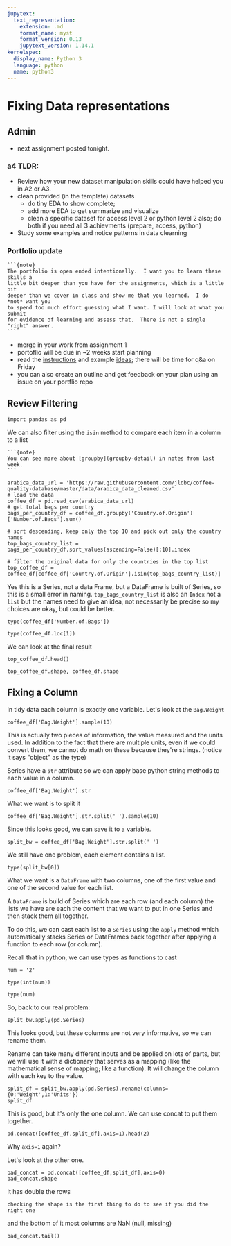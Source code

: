 ```yaml
---
jupytext:
  text_representation:
    extension: .md
    format_name: myst
    format_version: 0.13
    jupytext_version: 1.14.1
kernelspec:
  display_name: Python 3
  language: python
  name: python3
---
```


# Fixing Data representations


## Admin

- next assignment posted tonight.


### a4 TLDR:
- Review how your new dataset manipulation skills could have helped you in A2 or A3.
- clean provided (in the template) datasets
  - do tiny EDA to show complete;
  - add more EDA to get summarize and visualize
  - clean a specific dataset for access level 2 or python level 2 also; do both if you need all 3 achievments (prepare, access, python)
- Study some examples and notice patterns in data clearning

### Portfolio update

````{margin}
```{note}
The portfolio is open ended intentionally.  I want you to learn these skills a
little bit deeper than you have for the assignments, which is a little bit
deeper than we cover in class and show me that you learned.  I do *not* want you
to spend too much effort guessing what I want. I will look at what you submit
for evidence of learning and assess that.  There is not a single "right" answer.
```
````


- merge in your work from assignment 1
- portoflio will be due in ~2 weeks start planning
- read the [instructions](portfolioindex) and example [ideas](check1ideas); there will be time for q&a on Friday
- you can also create an outline and get feedback on your plan using an issue on your portflio repo


## Review Filtering

```{code-cell} ipython3
import pandas as pd
```

We can also filter using the `isin` method to compare each item in a column to a list

````{margin}
```{note}
You can see more about [groupby](groupby-detail) in notes from last week.
```
````


```{code-cell} ipython3
arabica_data_url = 'https://raw.githubusercontent.com/jldbc/coffee-quality-database/master/data/arabica_data_cleaned.csv'
# load the data
coffee_df = pd.read_csv(arabica_data_url)
# get total bags per country
bags_per_country_df = coffee_df.groupby('Country.of.Origin')['Number.of.Bags'].sum()

# sort descending, keep only the top 10 and pick out only the country names
top_bags_country_list = bags_per_country_df.sort_values(ascending=False)[:10].index

# filter the original data for only the countries in the top list
top_coffee_df = coffee_df[coffee_df['Country.of.Origin'].isin(top_bags_country_list)]
```


Yes this is a Series, not a data Frame, but a DataFrame is built of Series, so this is a small error in naming. `top_bags_country_list` is also an `Index` not a `list` but the names need to give an idea, not necessarily be precise so my choices are okay, but could be better.

```{code-cell} ipython3
type(coffee_df['Number.of.Bags'])
```

```{code-cell} ipython3
type(coffee_df.loc[1])
```

We can look at the final result
```{code-cell} ipython3
top_coffee_df.head()
```


```{code-cell} ipython3
top_coffee_df.shape, coffee_df.shape
```

## Fixing a Column

In tidy data each column is exactly one variable. Let's look at the `Bag.Weight`


```{code-cell} ipython3
coffee_df['Bag.Weight'].sample(10)
```

This is actually two pieces of information, the value measured and the units used.  In addition to the fact that there are multiple units, even if we could convert them, we cannot do math on these because they're strings. (notice it says "object" as the type)

Series have a `str` attribute so we can apply base python string methods to each value in a column.

```{code-cell} ipython3
coffee_df['Bag.Weight'].str
```

What we want is to split it
```{code-cell} ipython3
coffee_df['Bag.Weight'].str.split(' ').sample(10)
```

Since this looks good, we can save it to a variable.

```{code-cell} ipython3
split_bw = coffee_df['Bag.Weight'].str.split(' ')
```

We still have one problem, each element contains a list.

```{code-cell} ipython3
type(split_bw[0])
```

What we want is a `DataFrame` with two columns, one of the first value and one of the second value for each list.

A `DataFrame` is build of Series which are each row (and each column) the lists we have are each the content that we want to put in one Series and then stack them all together.  

To do this, we can cast each list to a `Series` using the `apply` method which automatically stacks Series or DataFrames back together after applying a function to each row (or column).

Recall that in python, we can use types as functions to cast
```{code-cell} ipython3
num = '2'
```

```{code-cell} ipython3
type(int(num))
```

```{code-cell} ipython3
type(num)
```

So, back to our real problem:



```{code-cell} ipython3
split_bw.apply(pd.Series)
```

This looks good, but these columns are not very informative, so we can rename them.

Rename can take many different inputs and be applied on lots of parts, but we will use it with a dictionary that serves as a mapping (like the mathematical sense of mapping; like a function).  It will change the column with each key to the value.

```{code-cell} ipython3
split_df = split_bw.apply(pd.Series).rename(columns={0:'Weight',1:'Units'})
split_df
```

This is good, but it's only the one column.  We can use concat to put them together.

```{code-cell} ipython3
pd.concat([coffee_df,split_df],axis=1).head(2)
```

Why `axis=1` again?  

Let's look at the other one.
```{code-cell} ipython3
bad_concat = pd.concat([coffee_df,split_df],axis=0)
bad_concat.shape
```
It has double the rows
```{important}
checking the shape is the first thing to do to see if you did the right one
```

and the bottom of it most columns are NaN (null, missing)
```{code-cell} ipython3
bad_concat.tail()
```
